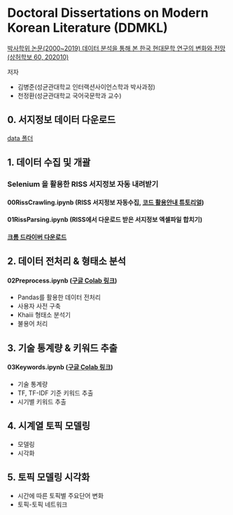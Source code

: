 # Doctoral Dissertations on Modern Korean Literature (DDMKL)
[박사학위 논문(2000~2019) 데이터 분석을 통해 본 한국 현대문학 연구의 변화와 전망 (상허학보 60, 202010)](https://www.kci.go.kr/kciportal/ci/sereArticleSearch/ciSereArtiView.kci?sereArticleSearchBean.artiId=ART002647202)

저자
* 김병준(성균관대학교 인터랙션사이언스학과 박사과정)
* 천정환(성균관대학교 국어국문학과 교수)

## 0. 서지정보 데이터 다운로드
[data 폴더](https://github.com/ByungjunKim/DDMKL/tree/main/data)

## 1. 데이터 수집 및 개괄
### Selenium 을 활용한 RISS 서지정보 자동 내려받기
#### 00RissCrawling.ipynb (RISS 서지정보 자동수집, [코드 활용안내 튜토리얼](https://youtu.be/3A7EKg9XyMU))
#### 01RissParsing.ipynb (RISS에서 다운로드 받은 서지정보 엑셀파일 합치기)
#### [크롬 드라이버 다운로드](https://chromedriver.chromium.org/downloads)

## 2. 데이터 전처리 & 형태소 분석
#### 02Preprocess.ipynb ([구글 Colab 링크](https://colab.research.google.com/drive/1x8DIFh5LMjIC7E3Qezy9emWp_-EpMqEO?usp=sharing))
* Pandas를 활용한 데이터 전처리
* 사용자 사전 구축
* Khaiii 형태소 분석기
* 불용어 처리

## 3. 기술 통계량 & 키워드 추출
#### 03Keywords.ipynb ([구글 Colab 링크](https://colab.research.google.com/drive/1bGebwCdiwY1g-0aMEUqQbZ1QMptSkDc7?usp=sharing))
* 기술 통계량
* TF, TF-IDF 기준 키워드 추출
* 시기별 키워드 추출

## 4. 시계열 토픽 모델링
* 모델링
* 시각화

## 5. 토픽 모델링 시각화
* 시간에 따른 토픽별 주요단어 변화
* 토픽-토픽 네트워크
